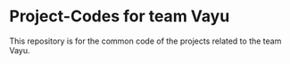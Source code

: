 # Project-Codes for team Vayu
This repository is for the common code of the projects related to the team Vayu.
